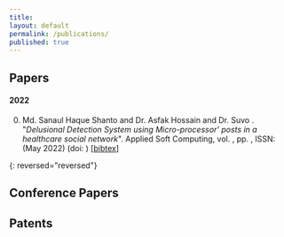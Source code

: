 ```yaml
---
title:
layout: default
permalink: /publications/
published: true
---
```


## Papers

#### 2022
0. Md. Sanaul Haque Shanto and Dr. Asfak Hossain and Dr. Suvo . "*Delusional Detection System using Micro-processor' posts in a healthcare social network*". Applied Soft Computing, vol. , pp. , ISSN:  (May 2022) (doi: [](Link)) [[bibtex](link)] 

{: reversed="reversed"}


## Conference Papers



## Patents



